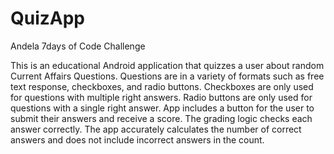# QuizApp
Andela 7days of Code Challenge

This is an educational Android application that quizzes a user about random Current Affairs Questions. 
Questions are in a variety of formats such as free text response, checkboxes, and radio buttons. 
Checkboxes are only used for questions with multiple right answers. Radio buttons are only used for questions with a single right answer. 
App includes a button for the user to submit their answers and receive a score. The grading logic checks each answer correctly. 
The app accurately calculates the number of correct answers and does not include incorrect answers in the count.
